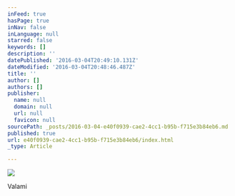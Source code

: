 ```yaml
---
inFeed: true
hasPage: true
inNav: false
inLanguage: null
starred: false
keywords: []
description: ''
datePublished: '2016-03-04T20:49:10.131Z'
dateModified: '2016-03-04T20:48:46.487Z'
title: ''
author: []
authors: []
publisher:
  name: null
  domain: null
  url: null
  favicon: null
sourcePath: _posts/2016-03-04-e40f0939-cae2-4cc1-b95b-f715e3b84eb6.md
published: true
url: e40f0939-cae2-4cc1-b95b-f715e3b84eb6/index.html
_type: Article

---
```

![](https://the-grid-user-content.s3-us-west-2.amazonaws.com/54855a95-749c-4d5e-a2e9-a0aad75b476d.jpg)

Valami